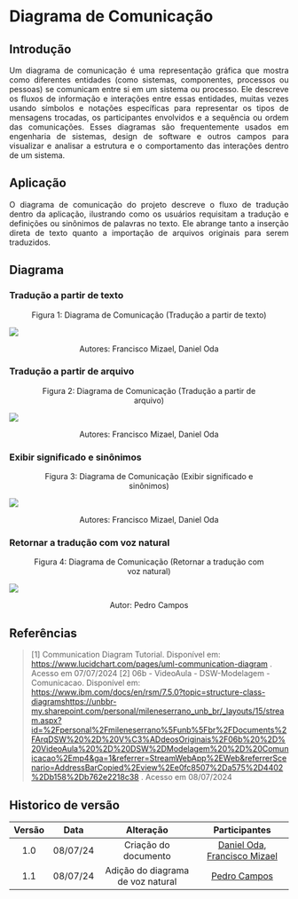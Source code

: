# Diagrama de Comunicação
## Introdução

<div align="justify">
    <p> 
        Um diagrama de comunicação é uma representação gráfica que mostra como diferentes entidades (como sistemas, componentes, processos ou pessoas) se comunicam entre si em um sistema ou processo. Ele descreve os fluxos de informação e interações entre essas entidades, muitas vezes usando símbolos e notações específicas para representar os tipos de mensagens trocadas, os participantes envolvidos e a sequência ou ordem das comunicações. Esses diagramas são frequentemente usados em engenharia de sistemas, design de software e outros campos para visualizar e analisar a estrutura e o comportamento das interações dentro de um sistema.
    </p>
</div>

## Aplicação

<div align="justify">
    <p>
        O diagrama de comunicação do projeto descreve o fluxo de tradução dentro da aplicação, ilustrando como os usuários requisitam a tradução e definições ou sinônimos de palavras no texto. Ele abrange tanto a inserção direta de texto quanto a importação de arquivos originais para serem traduzidos.
    </p>
</div>

## Diagrama
### Tradução a partir de texto

<center>
  <figure>
    <figcaption>Figura 1: Diagrama de Comunicação (Tradução a partir de texto)</figcaption>
  </figure>
</center>
<img src="./img/modelagem/DiagramComunicacao1.png" >
<center>
  <figure>
    <figcaption>Autores: Francisco Mizael, Daniel Oda</figcaption>
  </figure>
</center>

### Tradução a partir de arquivo

<center>
  <figure>
    <figcaption>Figura 2: Diagrama de Comunicação (Tradução a partir de arquivo)</figcaption>
  </figure>
</center>
<img src="./img/modelagem/DiagramComunicacao2.png" >
<center>
  <figure>
    <figcaption>Autores: Francisco Mizael, Daniel Oda</figcaption>
  </figure>
</center>

### Exibir significado e sinônimos

<center>
  <figure>
    <figcaption>Figura 3: Diagrama de Comunicação (Exibir significado e sinônimos)</figcaption>
  </figure>
</center>
<img src="./img/modelagem/DiagramComunicacao3.png" >
<center>
  <figure>
    <figcaption>Autores: Francisco Mizael, Daniel Oda</figcaption>
  </figure>
</center>

### Retornar a tradução com voz natural

<center>
  <figure>
    <figcaption>Figura 4: Diagrama de Comunicação (Retornar a tradução com voz natural)</figcaption>
  </figure>
</center>
<img src="./img/modelagem/DiagramaComunicacao4.png" >
<center>
  <figure>
    <figcaption>Autor: Pedro Campos</figcaption>
  </figure>
</center>

## Referências
> [1] Communication Diagram Tutorial. Disponível em: https://www.lucidchart.com/pages/uml-communication-diagram . Acesso em 07/07/2024
> [2] 06b - VideoAula - DSW-Modelagem - Comunicacao. Disponível em: https://www.ibm.com/docs/en/rsm/7.5.0?topic=structure-class-diagramshttps://unbbr-my.sharepoint.com/personal/mileneserrano_unb_br/_layouts/15/stream.aspx?id=%2Fpersonal%2Fmileneserrano%5Funb%5Fbr%2FDocuments%2FArqDSW%20%2D%20V%C3%ADdeosOriginais%2F06b%20%2D%20VideoAula%20%2D%20DSW%2DModelagem%20%2D%20Comunicacao%2Emp4&ga=1&referrer=StreamWebApp%2EWeb&referrerScenario=AddressBarCopied%2Eview%2Ee0fc8507%2Da575%2D4402%2Db158%2Db762e2218c38 . Acesso em 08/07/2024


## Historico de versão
<center>

| Versão |   Data   |             Alteração             |                                        Participantes                                        |
| :----: | :------: |:---------------------------------:|:-------------------------------------------------------------------------------------------:|
|  1.0   | 08/07/24 |       Criação do documento        | [Daniel Oda](https://github.com/danieloda/), [Francisco Mizael](https://github.com/frmiza/) |
|  1.1   | 08/07/24 | Adição do diagrama de voz natural |             [Pedro Campos](https://github.com/pedrocampos0/)                                |

</center>